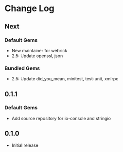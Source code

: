 # Change Log

## Next
### Default Gems

- New maintainer for webrick
- 2.5: Update openssl, json

### Bundled Gems

- 2.5: Update did\_you\_mean, minitest, test-unit, xmlrpc

## 0.1.1
### Default Gems

- Add source repository for io-console and stringio

## 0.1.0

- Initial release
